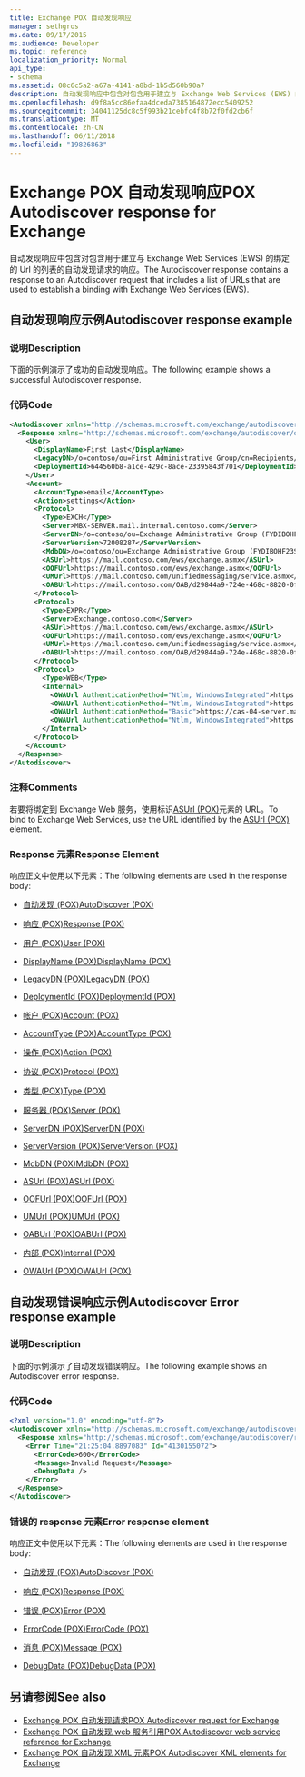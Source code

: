 ```yaml
---
title: Exchange POX 自动发现响应
manager: sethgros
ms.date: 09/17/2015
ms.audience: Developer
ms.topic: reference
localization_priority: Normal
api_type:
- schema
ms.assetid: 08c6c5a2-a67a-4141-a8bd-1b5d560b90a7
description: 自动发现响应中包含对包含用于建立与 Exchange Web Services (EWS) 的绑定的 Url 的列表的自动发现请求的响应。
ms.openlocfilehash: d9f8a5cc86efaa4dceda7385164872ecc5409252
ms.sourcegitcommit: 34041125dc8c5f993b21cebfc4f8b72f0fd2cb6f
ms.translationtype: MT
ms.contentlocale: zh-CN
ms.lasthandoff: 06/11/2018
ms.locfileid: "19826863"
---
```

# <a name="pox-autodiscover-response-for-exchange"></a><span data-ttu-id="5f89c-103">Exchange POX 自动发现响应</span><span class="sxs-lookup"><span data-stu-id="5f89c-103">POX Autodiscover response for Exchange</span></span>

<span data-ttu-id="5f89c-104">自动发现响应中包含对包含用于建立与 Exchange Web Services (EWS) 的绑定的 Url 的列表的自动发现请求的响应。</span><span class="sxs-lookup"><span data-stu-id="5f89c-104">The Autodiscover response contains a response to an Autodiscover request that includes a list of URLs that are used to establish a binding with Exchange Web Services (EWS).</span></span>
  
## <a name="autodiscover-response-example"></a><span data-ttu-id="5f89c-105">自动发现响应示例</span><span class="sxs-lookup"><span data-stu-id="5f89c-105">Autodiscover response example</span></span>

### <a name="description"></a><span data-ttu-id="5f89c-106">说明</span><span class="sxs-lookup"><span data-stu-id="5f89c-106">Description</span></span>

<span data-ttu-id="5f89c-107">下面的示例演示了成功的自动发现响应。</span><span class="sxs-lookup"><span data-stu-id="5f89c-107">The following example shows a successful Autodiscover response.</span></span>
  
### <a name="code"></a><span data-ttu-id="5f89c-108">代码</span><span class="sxs-lookup"><span data-stu-id="5f89c-108">Code</span></span>

```XML
<Autodiscover xmlns="http://schemas.microsoft.com/exchange/autodiscover/responseschema/2006">
  <Response xmlns="http://schemas.microsoft.com/exchange/autodiscover/outlook/responseschema/2006a">
    <User>
      <DisplayName>First Last</DisplayName>
      <LegacyDN>/o=contoso/ou=First Administrative Group/cn=Recipients/cn=iuser885646</LegacyDN>
      <DeploymentId>644560b8-a1ce-429c-8ace-23395843f701</DeploymentId>
    </User>
    <Account>
      <AccountType>email</AccountType>
      <Action>settings</Action>
      <Protocol>
        <Type>EXCH</Type>
        <Server>MBX-SERVER.mail.internal.contoso.com</Server>
        <ServerDN>/o=contoso/ou=Exchange Administrative Group (FYDIBOHF23SPDLT)/cn=Configuration/cn=Servers/cn=MBX-SERVER</ServerDN>
        <ServerVersion>72008287</ServerVersion>
        <MdbDN>/o=contoso/ou=Exchange Administrative Group (FYDIBOHF23SPDLT)/cn=Configuration/cn=Servers/cn=MBX-SERVER/cn=Microsoft Private MDB</MdbDN>
        <ASUrl>https://mail.contoso.com/ews/exchange.asmx</ASUrl>
        <OOFUrl>https://mail.contoso.com/ews/exchange.asmx</OOFUrl>
        <UMUrl>https://mail.contoso.com/unifiedmessaging/service.asmx</UMUrl>
        <OABUrl>https://mail.contoso.com/OAB/d29844a9-724e-468c-8820-0f7b345b767b/</OABUrl>
      </Protocol>
      <Protocol>
        <Type>EXPR</Type>
        <Server>Exchange.contoso.com</Server>
        <ASUrl>https://mail.contoso.com/ews/exchange.asmx</ASUrl>
        <OOFUrl>https://mail.contoso.com/ews/exchange.asmx</OOFUrl>
        <UMUrl>https://mail.contoso.com/unifiedmessaging/service.asmx</UMUrl>
        <OABUrl>https://mail.contoso.com/OAB/d29844a9-724e-468c-8820-0f7b345b767b/</OABUrl>
      </Protocol>
      <Protocol>
        <Type>WEB</Type>
        <Internal>
          <OWAUrl AuthenticationMethod="Ntlm, WindowsIntegrated">https://cas-01-server.mail.internal.contoso.com/owa</OWAUrl>
          <OWAUrl AuthenticationMethod="Ntlm, WindowsIntegrated">https://cas-02-server.mail.internal.contoso.com/owa</OWAUrl>
          <OWAUrl AuthenticationMethod="Basic">https://cas-04-server.mail.internal.contoso.com/owa</OWAUrl>
          <OWAUrl AuthenticationMethod="Ntlm, WindowsIntegrated">https://cas-05-server.mail.internal.contoso.com/owa</OWAUrl>
        </Internal>
      </Protocol>
    </Account>
  </Response>
</Autodiscover>
```

### <a name="comments"></a><span data-ttu-id="5f89c-109">注释</span><span class="sxs-lookup"><span data-stu-id="5f89c-109">Comments</span></span>

<span data-ttu-id="5f89c-110">若要将绑定到 Exchange Web 服务，使用标识[ASUrl (POX)](asurl-pox.md)元素的 URL。</span><span class="sxs-lookup"><span data-stu-id="5f89c-110">To bind to Exchange Web Services, use the URL identified by the [ASUrl (POX)](asurl-pox.md) element.</span></span> 
  
### <a name="response-element"></a><span data-ttu-id="5f89c-111">Response 元素</span><span class="sxs-lookup"><span data-stu-id="5f89c-111">Response Element</span></span>

<span data-ttu-id="5f89c-112">响应正文中使用以下元素：</span><span class="sxs-lookup"><span data-stu-id="5f89c-112">The following elements are used in the response body:</span></span>
  
- [<span data-ttu-id="5f89c-113">自动发现 (POX)</span><span class="sxs-lookup"><span data-stu-id="5f89c-113">AutoDiscover (POX)</span></span>](autodiscover-pox.md)
    
- [<span data-ttu-id="5f89c-114">响应 (POX)</span><span class="sxs-lookup"><span data-stu-id="5f89c-114">Response (POX)</span></span>](response-pox.md)
    
- [<span data-ttu-id="5f89c-115">用户 (POX)</span><span class="sxs-lookup"><span data-stu-id="5f89c-115">User (POX)</span></span>](user-pox.md)
    
- [<span data-ttu-id="5f89c-116">DisplayName (POX)</span><span class="sxs-lookup"><span data-stu-id="5f89c-116">DisplayName (POX)</span></span>](displayname-pox.md)
    
- [<span data-ttu-id="5f89c-117">LegacyDN (POX)</span><span class="sxs-lookup"><span data-stu-id="5f89c-117">LegacyDN (POX)</span></span>](legacydn-pox.md)
    
- [<span data-ttu-id="5f89c-118">DeploymentId (POX)</span><span class="sxs-lookup"><span data-stu-id="5f89c-118">DeploymentId (POX)</span></span>](deploymentid-pox.md)
    
- [<span data-ttu-id="5f89c-119">帐户 (POX)</span><span class="sxs-lookup"><span data-stu-id="5f89c-119">Account (POX)</span></span>](account-pox.md)
    
- [<span data-ttu-id="5f89c-120">AccountType (POX)</span><span class="sxs-lookup"><span data-stu-id="5f89c-120">AccountType (POX)</span></span>](accounttype-pox.md)
    
- [<span data-ttu-id="5f89c-121">操作 (POX)</span><span class="sxs-lookup"><span data-stu-id="5f89c-121">Action (POX)</span></span>](action-pox.md)
    
- [<span data-ttu-id="5f89c-122">协议 (POX)</span><span class="sxs-lookup"><span data-stu-id="5f89c-122">Protocol (POX)</span></span>](protocol-pox.md)
    
- [<span data-ttu-id="5f89c-123">类型 (POX)</span><span class="sxs-lookup"><span data-stu-id="5f89c-123">Type (POX)</span></span>](type-pox.md)
    
- [<span data-ttu-id="5f89c-124">服务器 (POX)</span><span class="sxs-lookup"><span data-stu-id="5f89c-124">Server (POX)</span></span>](server-pox.md)
    
- [<span data-ttu-id="5f89c-125">ServerDN (POX)</span><span class="sxs-lookup"><span data-stu-id="5f89c-125">ServerDN (POX)</span></span>](serverdn-pox.md)
    
- [<span data-ttu-id="5f89c-126">ServerVersion (POX)</span><span class="sxs-lookup"><span data-stu-id="5f89c-126">ServerVersion (POX)</span></span>](serverversion-pox.md)
    
- [<span data-ttu-id="5f89c-127">MdbDN (POX)</span><span class="sxs-lookup"><span data-stu-id="5f89c-127">MdbDN (POX)</span></span>](mdbdn-pox.md)
    
- [<span data-ttu-id="5f89c-128">ASUrl (POX)</span><span class="sxs-lookup"><span data-stu-id="5f89c-128">ASUrl (POX)</span></span>](asurl-pox.md)
    
- [<span data-ttu-id="5f89c-129">OOFUrl (POX)</span><span class="sxs-lookup"><span data-stu-id="5f89c-129">OOFUrl (POX)</span></span>](oofurl-pox.md)
    
- [<span data-ttu-id="5f89c-130">UMUrl (POX)</span><span class="sxs-lookup"><span data-stu-id="5f89c-130">UMUrl (POX)</span></span>](umurl-pox.md)
    
- [<span data-ttu-id="5f89c-131">OABUrl (POX)</span><span class="sxs-lookup"><span data-stu-id="5f89c-131">OABUrl (POX)</span></span>](oaburl-pox.md)
    
- [<span data-ttu-id="5f89c-132">内部 (POX)</span><span class="sxs-lookup"><span data-stu-id="5f89c-132">Internal (POX)</span></span>](internal-pox.md)
    
- [<span data-ttu-id="5f89c-133">OWAUrl (POX)</span><span class="sxs-lookup"><span data-stu-id="5f89c-133">OWAUrl (POX)</span></span>](owaurl-pox.md)
    
## <a name="autodiscover-error-response-example"></a><span data-ttu-id="5f89c-134">自动发现错误响应示例</span><span class="sxs-lookup"><span data-stu-id="5f89c-134">Autodiscover Error response example</span></span>

### <a name="description"></a><span data-ttu-id="5f89c-135">说明</span><span class="sxs-lookup"><span data-stu-id="5f89c-135">Description</span></span>

<span data-ttu-id="5f89c-136">下面的示例演示了自动发现错误响应。</span><span class="sxs-lookup"><span data-stu-id="5f89c-136">The following example shows an Autodiscover error response.</span></span>
  
### <a name="code"></a><span data-ttu-id="5f89c-137">代码</span><span class="sxs-lookup"><span data-stu-id="5f89c-137">Code</span></span>

```XML
<?xml version="1.0" encoding="utf-8"?>
<Autodiscover xmlns="http://schemas.microsoft.com/exchange/autodiscover/responseschema/2006">
  <Response xmlns="http://schemas.microsoft.com/exchange/autodiscover/responseschema/2006">
    <Error Time="21:25:04.8897083" Id="4130155072">
      <ErrorCode>600</ErrorCode>
      <Message>Invalid Request</Message>
      <DebugData />
    </Error>
  </Response>
</Autodiscover>
```

### <a name="error-response-element"></a><span data-ttu-id="5f89c-138">错误的 response 元素</span><span class="sxs-lookup"><span data-stu-id="5f89c-138">Error response element</span></span>

<span data-ttu-id="5f89c-139">响应正文中使用以下元素：</span><span class="sxs-lookup"><span data-stu-id="5f89c-139">The following elements are used in the response body:</span></span>
  
- [<span data-ttu-id="5f89c-140">自动发现 (POX)</span><span class="sxs-lookup"><span data-stu-id="5f89c-140">AutoDiscover (POX)</span></span>](autodiscover-pox.md)
    
- [<span data-ttu-id="5f89c-141">响应 (POX)</span><span class="sxs-lookup"><span data-stu-id="5f89c-141">Response (POX)</span></span>](response-pox.md)
    
- [<span data-ttu-id="5f89c-142">错误 (POX)</span><span class="sxs-lookup"><span data-stu-id="5f89c-142">Error (POX)</span></span>](error-pox.md)
    
- [<span data-ttu-id="5f89c-143">ErrorCode (POX)</span><span class="sxs-lookup"><span data-stu-id="5f89c-143">ErrorCode (POX)</span></span>](errorcode-pox.md)
    
- [<span data-ttu-id="5f89c-144">消息 (POX)</span><span class="sxs-lookup"><span data-stu-id="5f89c-144">Message (POX)</span></span>](message-pox.md)
    
- [<span data-ttu-id="5f89c-145">DebugData (POX)</span><span class="sxs-lookup"><span data-stu-id="5f89c-145">DebugData (POX)</span></span>](debugdata-pox.md)
    
## <a name="see-also"></a><span data-ttu-id="5f89c-146">另请参阅</span><span class="sxs-lookup"><span data-stu-id="5f89c-146">See also</span></span>

- [<span data-ttu-id="5f89c-147">Exchange POX 自动发现请求</span><span class="sxs-lookup"><span data-stu-id="5f89c-147">POX Autodiscover request for Exchange</span></span>](pox-autodiscover-request-for-exchange.md)
- [<span data-ttu-id="5f89c-148">Exchange POX 自动发现 web 服务引用</span><span class="sxs-lookup"><span data-stu-id="5f89c-148">POX Autodiscover web service reference for Exchange</span></span>](pox-autodiscover-web-service-reference-for-exchange.md) 
- [<span data-ttu-id="5f89c-149">Exchange POX 自动发现 XML 元素</span><span class="sxs-lookup"><span data-stu-id="5f89c-149">POX Autodiscover XML elements for Exchange</span></span>](pox-autodiscover-xml-elements-for-exchange.md)

